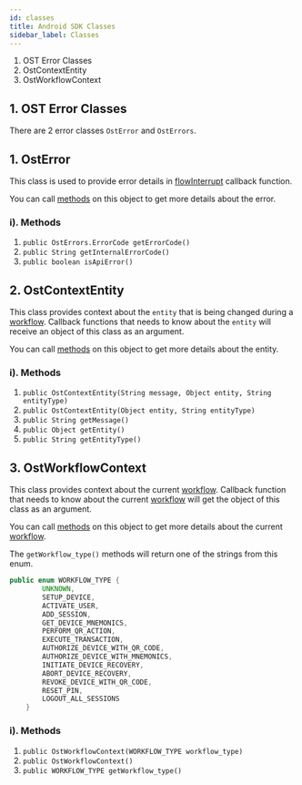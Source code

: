 ```yaml
---
id: classes
title: Android SDK Classes
sidebar_label: Classes
---
```


1. OST Error Classes
2. OstContextEntity
3. OstWorkflowContext


## 1. OST Error Classes
There are 2 error classes `OstError` and `OstErrors`. 


## 1. OstError
This class is used to provide error details in [flowInterrupt](/platform/docs/sdk/references/wallet_sdk/android/latest/interfaces/#2-flowinterrupt) callback function. 


You can call [methods](#i-methods) on this object to get more details about the error.

### i). Methods

1. `public OstErrors.ErrorCode getErrorCode()`
2. `public String getInternalErrorCode()`
3. `public boolean isApiError()`

## 2. OstContextEntity
This class provides context about the `entity` that is being changed during a [workflow](/platform/docs/sdk/references/wallet_sdk/android/latest/methods/#workflows). Callback functions that needs to know about the `entity` will receive an object of this class as an argument. 


You can call [methods](#i-methods-1) on this object to get more details about the entity.

### i). Methods

1. `public OstContextEntity(String message, Object entity, String entityType)`
2. `public OstContextEntity(Object entity, String entityType)`
3. `public String getMessage()`
4. `public Object getEntity()`
5. `public String getEntityType()`


## 3. OstWorkflowContext
This class provides context about the current [workflow](/platform/docs/sdk/references/wallet_sdk/android/latest/methods/#workflows). Callback function that needs to know about the current [workflow](/platform/docs/sdk/references/wallet_sdk/android/latest/methods/#workflows) will get the object of this class as an argument.

You can call [methods](#i-methods-2) on this object to get more details about the current [workflow](/platform/docs/sdk/references/wallet_sdk/android/latest/methods/#workflows).


The `getWorkflow_type()` methods will return one of the strings from this enum.

```java
public enum WORKFLOW_TYPE {
        UNKNOWN,
        SETUP_DEVICE,
        ACTIVATE_USER,
        ADD_SESSION,
        GET_DEVICE_MNEMONICS,
        PERFORM_QR_ACTION,
        EXECUTE_TRANSACTION,
        AUTHORIZE_DEVICE_WITH_QR_CODE,
        AUTHORIZE_DEVICE_WITH_MNEMONICS,
        INITIATE_DEVICE_RECOVERY,
        ABORT_DEVICE_RECOVERY,
        REVOKE_DEVICE_WITH_QR_CODE,
        RESET_PIN,
        LOGOUT_ALL_SESSIONS
    }
```

### i). Methods

1. `public OstWorkflowContext(WORKFLOW_TYPE workflow_type)`
2. `public OstWorkflowContext()`
3. `public WORKFLOW_TYPE getWorkflow_type()`